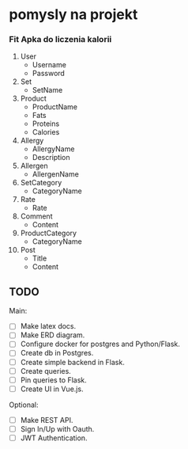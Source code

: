 # pomysly na projekt

### Fit Apka do liczenia kalorii
1. User
   - Username
   - Password
2. Set
   - SetName
3. Product
    - ProductName
    - Fats
    - Proteins
    - Calories
4. Allergy
    - AllergyName
    - Description
5. Allergen
    - AllergenName
6. SetCategory
    - CategoryName
7. Rate
    - Rate
8. Comment
    - Content
9.  ProductCategory
    - CategoryName
10. Post
    - Title
    - Content

## TODO
Main:
- [ ] Make latex docs.
- [ ] Make ERD diagram.
- [ ] Configure docker for postgres and Python/Flask.
- [ ] Create db in Postgres.
- [ ] Create simple backend in Flask.
- [ ] Create queries.
- [ ] Pin queries to Flask.
- [ ] Create UI in Vue.js.

Optional:
- [ ] Make REST API.
- [ ] Sign In/Up with Oauth.
- [ ] JWT Authentication.